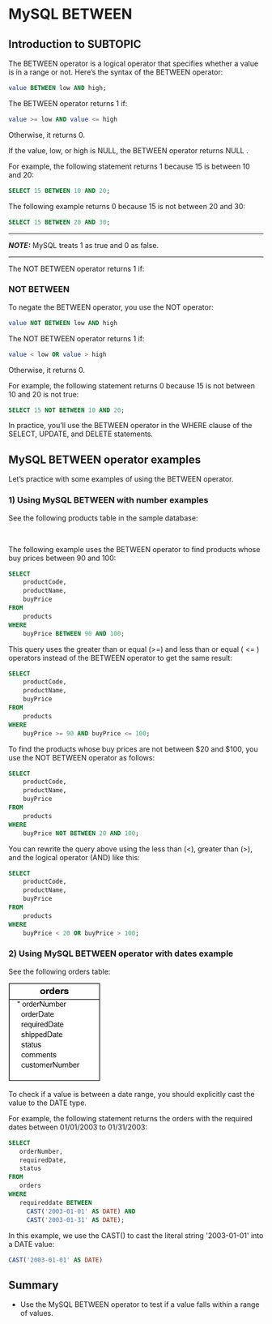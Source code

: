 # MySQL BETWEEN

## Introduction to SUBTOPIC

The BETWEEN operator is a logical operator that specifies whether a value is in a range or not. Here’s the syntax of the BETWEEN operator:

```sql
value BETWEEN low AND high;
```

The BETWEEN operator returns 1 if:

```sql
value >= low AND value <= high
```

Otherwise, it returns 0.

If the value, low, or high is NULL, the BETWEEN operator returns NULL .

For example, the following statement returns 1 because 15 is between 10 and 20:

```sql
SELECT 15 BETWEEN 10 AND 20;
```

The following example returns 0 because 15 is not between 20 and 30:

```sql
SELECT 15 BETWEEN 20 AND 30;
```

---

**_NOTE:_** MySQL treats 1 as true and 0 as false.

---

The NOT BETWEEN operator returns 1 if:

### NOT BETWEEN

To negate the BETWEEN operator, you use the NOT operator:

```sql
value NOT BETWEEN low AND high
```

The NOT BETWEEN operator returns 1 if:

```sql
value < low OR value > high
```

Otherwise, it returns 0.

For example, the following statement returns 0 because 15 is not between 10 and 20 is not true:

```sql
SELECT 15 NOT BETWEEN 10 AND 20;
```

In practice, you’ll use the BETWEEN operator in the WHERE clause of the SELECT, UPDATE, and DELETE statements.

## MySQL BETWEEN operator examples

Let’s practice with some examples of using the BETWEEN operator.

### 1) Using MySQL BETWEEN with number examples

See the following products table in the sample database:

<img
  src="./images/products.png"
  alt=""
/>

The following example uses the BETWEEN operator to find products whose buy prices between 90 and 100:

```sql
SELECT
    productCode,
    productName,
    buyPrice
FROM
    products
WHERE
    buyPrice BETWEEN 90 AND 100;
```

This query uses the greater than or equal (>=) and less than or equal ( <= ) operators instead of the BETWEEN operator to get the same result:

```sql
SELECT
    productCode,
    productName,
    buyPrice
FROM
    products
WHERE
    buyPrice >= 90 AND buyPrice <= 100;
```

To find the products whose buy prices are not between $20 and $100, you use the NOT BETWEEN operator as follows:

```sql
SELECT
    productCode,
    productName,
    buyPrice
FROM
    products
WHERE
    buyPrice NOT BETWEEN 20 AND 100;
```

You can rewrite the query above using the less than (<), greater than (>), and the logical operator (AND) like this:

```sql
SELECT
    productCode,
    productName,
    buyPrice
FROM
    products
WHERE
    buyPrice < 20 OR buyPrice > 100;
```

### 2) Using MySQL BETWEEN operator with dates example

See the following orders table:

<img
  src="./images/orders.png"
  alt=""
/>

To check if a value is between a date range, you should explicitly cast the value to the DATE type.

For example, the following statement returns the orders with the required dates between 01/01/2003 to 01/31/2003:

```sql
SELECT
   orderNumber,
   requiredDate,
   status
FROM
   orders
WHERE
   requireddate BETWEEN
     CAST('2003-01-01' AS DATE) AND
     CAST('2003-01-31' AS DATE);
```

In this example, we use the CAST() to cast the literal string '2003-01-01' into a DATE value:

```sql
CAST('2003-01-01' AS DATE)
```

## Summary

- Use the MySQL BETWEEN operator to test if a value falls within a range of values.
